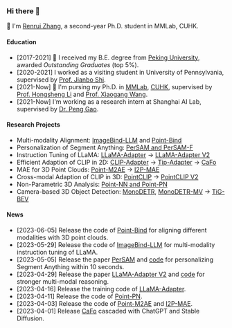### Hi there 👋

🌱 I'm [Renrui Zhang](https://scholar.google.com/citations?user=YlL3xN4AAAAJ&hl=zh-CN), a second-year Ph.D. student in MMLab, CUHK.

#### Education
* [2017-2021] 🎉 I received my B.E. degree from [Peking University](https://english.pku.edu.cn/), awarded *Outstanding Graduates* (top 5\%).
* [2020-2021] I worked as a visiting student in University of Pennsylvania, supervised by [Prof. Jianbo Shi](https://scholar.google.com/citations?user=Sm14jYIAAAAJ&hl=zh-CN&oi=ao).
* [2021-Now] 💪 I'm pursing my Ph.D. in [MMLab](https://mmlab.ie.cuhk.edu.hk/people.html), [CUHK](https://www.cuhk.edu.hk/english/index.html), supervised by [Prof. Hongsheng Li](https://www.ee.cuhk.edu.hk/~hsli/) and [Prof. Xiaogang Wang](https://scholar.google.com/citations?user=-B5JgjsAAAAJ&hl=zh-CN).
* [2021-Now] I'm working as a research intern at Shanghai AI Lab, supervised by [Dr. Peng Gao](https://scholar.google.com/citations?user=_go6DPsAAAAJ&hl=zh-CN).

#### Research Projects
* Multi-modality Alignment: [ImageBind-LLM](https://github.com/OpenGVLab/LLaMA-Adapter/tree/main/imagebind_LLM) and [Point-Bind](https://github.com/ZrrSkywalker/Point-Bind)
* Personalization of Segment Anything: [PerSAM and PerSAM-F](https://github.com/ZrrSkywalker/Personalize-SAM)
* Instruction Tuning of LLaMA: [LLaMA-Adapter](https://github.com/ZrrSkywalker/LLaMA-Adapter) -> [LLaMA-Adapter V2](https://github.com/ZrrSkywalker/LLaMA-Adapter)
* Efficient Adaption of CLIP in 2D: [CLIP-Adapter](https://github.com/gaopengcuhk/CLIP-Adapter) -> [Tip-Adapter](https://github.com/gaopengcuhk/Tip-Adapter) -> [CaFo](https://github.com/ZrrSkywalker/CaFo)
* MAE for 3D Point Clouds: [Point-M2AE](https://github.com/ZrrSkywalker/Point-M2AE) -> [I2P-MAE](https://github.com/ZrrSkywalker/I2P-MAE)
* Cross-modal Adaption of CLIP in 3D: [PointCLIP](https://github.com/ZrrSkywalker/PointCLIP) -> [PointCLIP V2](https://github.com/yangyangyang127/PointCLIP_V2)
* Non-Parametric 3D Analysis: [Point-NN and Point-PN](https://github.com/ZrrSkywalker/Point-NN)
* Camera-based 3D Object Detection: [MonoDETR](https://github.com/ZrrSkywalker/MonoDETR), [MonoDETR-MV](https://github.com/ZrrSkywalker/MonoDETR-MV) -> [TiG-BEV](https://github.com/ADLab3Ds/TiG-BEV)

#### News
* [2023-06-05] Release the code of [Point-Bind](https://github.com/ZrrSkywalker/Point-Bind) for aligning different modalities with 3D point clouds.
* [2023-05-29] Release the code of [ImageBind-LLM](https://github.com/ZrrSkywalker/LLaMA-Adapter/tree/main/imagebind_LLM) for multi-modality instruction tuning of LLaMA.
* [2023-05-05] Release the paper [PerSAM](https://github.com/ZrrSkywalker/Personalize-SAM/blob/main/paper_arXiv.pdf) and [code](https://github.com/ZrrSkywalker/Personalize-SAM) for personalizing Segment Anything within 10 seconds.
* [2023-04-29] Release the paper [LLaMA-Adapter V2](https://github.com/ZrrSkywalker/LLaMA-Adapter/blob/main/LLaMA-Adapter-V2-arXiv.pdf) and [code](https://github.com/ZrrSkywalker/LLaMA-Adapter/tree/main/llama_adapter_v2_chat65b) for stronger multi-modal reasoning.
* [2023-04-16] Release the training code of [LLaMA-Adapter](https://github.com/ZrrSkywalker/LLaMA-Adapter).
* [2023-04-11] Release the code of [Point-PN](https://github.com/ZrrSkywalker/Point-NN).
* [2023-04-03] Release the code of [Point-M2AE](https://github.com/ZrrSkywalker/Point-M2AE) and [I2P-MAE](https://github.com/ZrrSkywalker/I2P-MAE).
* [2023-04-01] Release [CaFo](https://github.com/ZrrSkywalker/CaFo) cascaded with ChatGPT and Stable Diffusion.

<!--
**ZrrSkywalker/ZrrSkywalker** is a ✨ _special_ ✨ repository because its `README.md` (this file) appears on your GitHub profile.

Here are some ideas to get you started:

- 🔭 I’m currently working on ...
- 🌱 I’m currently learning ...
- 👯 I’m looking to collaborate on ...
- 🤔 I’m looking for help with ...
- 💬 Ask me about ...
- 📫 How to reach me: ...
- 😄 Pronouns: ...
- ⚡ Fun fact: ...
-->
